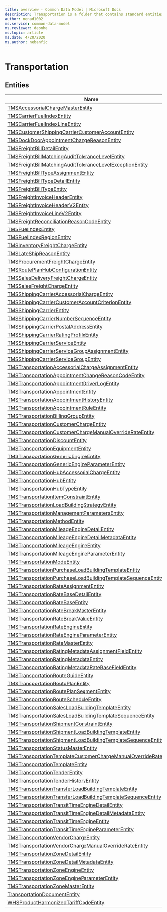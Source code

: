 ```yaml
---
title: overview - Common Data Model | Microsoft Docs
description: Transportation is a folder that contains standard entities related to the Common Data Model.
author: nenad1002
ms.service: common-data-model
ms.reviewer: deonhe
ms.topic: article
ms.date: 4/20/2020
ms.author: nebanfic
---
```


# Transportation


## Entities

|Name|Description|
|---|---|
|[TMSAccessorialChargeMasterEntity](TMSAccessorialChargeMasterEntity.md)||
|[TMSCarrierFuelIndexEntity](TMSCarrierFuelIndexEntity.md)||
|[TMSCarrierFuelIndexLineEntity](TMSCarrierFuelIndexLineEntity.md)||
|[TMSCustomerShippingCarrierCustomerAccountEntity](TMSCustomerShippingCarrierCustomerAccountEntity.md)||
|[TMSDockDoorAppointmentChangeReasonEntity](TMSDockDoorAppointmentChangeReasonEntity.md)||
|[TMSFreightBillDetailEntity](TMSFreightBillDetailEntity.md)||
|[TMSFreightBillMatchingAuditToleranceLevelEntity](TMSFreightBillMatchingAuditToleranceLevelEntity.md)||
|[TMSFreightBillMatchingAuditToleranceLevelExceptionEntity](TMSFreightBillMatchingAuditToleranceLevelExceptionEntity.md)||
|[TMSFreightBillTypeAssignmentEntity](TMSFreightBillTypeAssignmentEntity.md)||
|[TMSFreightBillTypeDetailEntity](TMSFreightBillTypeDetailEntity.md)||
|[TMSFreightBillTypeEntity](TMSFreightBillTypeEntity.md)||
|[TMSFreightInvoiceHeaderEntity](TMSFreightInvoiceHeaderEntity.md)||
|[TMSFreightInvoiceHeaderV2Entity](TMSFreightInvoiceHeaderV2Entity.md)||
|[TMSFreightInvoiceLineV2Entity](TMSFreightInvoiceLineV2Entity.md)||
|[TMSFreightReconciliationReasonCodeEntity](TMSFreightReconciliationReasonCodeEntity.md)||
|[TMSFuelIndexEntity](TMSFuelIndexEntity.md)||
|[TMSFuelIndexRegionEntity](TMSFuelIndexRegionEntity.md)||
|[TMSInventoryFreightChargeEntity](TMSInventoryFreightChargeEntity.md)||
|[TMSLateShipReasonEntity](TMSLateShipReasonEntity.md)||
|[TMSProcurementFreightChargeEntity](TMSProcurementFreightChargeEntity.md)||
|[TMSRoutePlanHubConfigurationEntity](TMSRoutePlanHubConfigurationEntity.md)||
|[TMSSalesDeliveryFreightChargeEntity](TMSSalesDeliveryFreightChargeEntity.md)||
|[TMSSalesFreightChargeEntity](TMSSalesFreightChargeEntity.md)||
|[TMSShippingCarrierAccessorialChargeEntity](TMSShippingCarrierAccessorialChargeEntity.md)||
|[TMSShippingCarrierCustomerAccountCriterionEntity](TMSShippingCarrierCustomerAccountCriterionEntity.md)||
|[TMSShippingCarrierEntity](TMSShippingCarrierEntity.md)||
|[TMSShippingCarrierNumberSequenceEntity](TMSShippingCarrierNumberSequenceEntity.md)||
|[TMSShippingCarrierPostalAddressEntity](TMSShippingCarrierPostalAddressEntity.md)||
|[TMSShippingCarrierRatingProfileEntity](TMSShippingCarrierRatingProfileEntity.md)||
|[TMSShippingCarrierServiceEntity](TMSShippingCarrierServiceEntity.md)||
|[TMSShippingCarrierServiceGroupAssignmentEntity](TMSShippingCarrierServiceGroupAssignmentEntity.md)||
|[TMSShippingCarrierServiceGroupEntity](TMSShippingCarrierServiceGroupEntity.md)||
|[TMSTransportationAccessorialChargeAssignmentEntity](TMSTransportationAccessorialChargeAssignmentEntity.md)||
|[TMSTransportationAppointmentChangeReasonCodeEntity](TMSTransportationAppointmentChangeReasonCodeEntity.md)||
|[TMSTransportationAppointmentDriverLogEntity](TMSTransportationAppointmentDriverLogEntity.md)||
|[TMSTransportationAppointmentEntity](TMSTransportationAppointmentEntity.md)||
|[TMSTransportationAppointmentHistoryEntity](TMSTransportationAppointmentHistoryEntity.md)||
|[TMSTransportationAppointmentRuleEntity](TMSTransportationAppointmentRuleEntity.md)||
|[TMSTransportationBillingGroupEntity](TMSTransportationBillingGroupEntity.md)||
|[TMSTransportationCustomerChargeEntity](TMSTransportationCustomerChargeEntity.md)||
|[TMSTransportationCustomerChargeManualOverrideRateEntity](TMSTransportationCustomerChargeManualOverrideRateEntity.md)||
|[TMSTransportationDiscountEntity](TMSTransportationDiscountEntity.md)||
|[TMSTransportationEquipmentEntity](TMSTransportationEquipmentEntity.md)||
|[TMSTransportationGenericEngineEntity](TMSTransportationGenericEngineEntity.md)||
|[TMSTransportationGenericEngineParameterEntity](TMSTransportationGenericEngineParameterEntity.md)||
|[TMSTransportationHubAccessorialChargeEntity](TMSTransportationHubAccessorialChargeEntity.md)||
|[TMSTransportationHubEntity](TMSTransportationHubEntity.md)||
|[TMSTransportationHubTypeEntity](TMSTransportationHubTypeEntity.md)||
|[TMSTransportationItemConstraintEntity](TMSTransportationItemConstraintEntity.md)||
|[TMSTransportationLoadBuildingStrategyEntity](TMSTransportationLoadBuildingStrategyEntity.md)||
|[TMSTransportationManagementParametersEntity](TMSTransportationManagementParametersEntity.md)||
|[TMSTransportationMethodEntity](TMSTransportationMethodEntity.md)||
|[TMSTransportationMileageEngineDetailEntity](TMSTransportationMileageEngineDetailEntity.md)||
|[TMSTransportationMileageEngineDetailMetadataEntity](TMSTransportationMileageEngineDetailMetadataEntity.md)||
|[TMSTransportationMileageEngineEntity](TMSTransportationMileageEngineEntity.md)||
|[TMSTransportationMileageEngineParameterEntity](TMSTransportationMileageEngineParameterEntity.md)||
|[TMSTransportationModeEntity](TMSTransportationModeEntity.md)||
|[TMSTransportationPurchaseLoadBuildingTemplateEntity](TMSTransportationPurchaseLoadBuildingTemplateEntity.md)||
|[TMSTransportationPurchaseLoadBuildingTemplateSequenceEntity](TMSTransportationPurchaseLoadBuildingTemplateSequenceEntity.md)||
|[TMSTransportationRateAssignmentEntity](TMSTransportationRateAssignmentEntity.md)||
|[TMSTransportationRateBaseDetailEntity](TMSTransportationRateBaseDetailEntity.md)||
|[TMSTransportationRateBaseEntity](TMSTransportationRateBaseEntity.md)||
|[TMSTransportationRateBreakMasterEntity](TMSTransportationRateBreakMasterEntity.md)||
|[TMSTransportationRateBreakValueEntity](TMSTransportationRateBreakValueEntity.md)||
|[TMSTransportationRateEngineEntity](TMSTransportationRateEngineEntity.md)||
|[TMSTransportationRateEngineParameterEntity](TMSTransportationRateEngineParameterEntity.md)||
|[TMSTransportationRateMasterEntity](TMSTransportationRateMasterEntity.md)||
|[TMSTransportationRatingMetadataAssignmentFieldEntity](TMSTransportationRatingMetadataAssignmentFieldEntity.md)||
|[TMSTransportationRatingMetadataEntity](TMSTransportationRatingMetadataEntity.md)||
|[TMSTransportationRatingMetadataRateBaseFieldEntity](TMSTransportationRatingMetadataRateBaseFieldEntity.md)||
|[TMSTransportationRouteGuideEntity](TMSTransportationRouteGuideEntity.md)||
|[TMSTransportationRoutePlanEntity](TMSTransportationRoutePlanEntity.md)||
|[TMSTransportationRoutePlanSegmentEntity](TMSTransportationRoutePlanSegmentEntity.md)||
|[TMSTransportationRouteScheduleEntity](TMSTransportationRouteScheduleEntity.md)||
|[TMSTransportationSalesLoadBuildingTemplateEntity](TMSTransportationSalesLoadBuildingTemplateEntity.md)||
|[TMSTransportationSalesLoadBuildingTemplateSequenceEntity](TMSTransportationSalesLoadBuildingTemplateSequenceEntity.md)||
|[TMSTransportationShipmentConstraintEntity](TMSTransportationShipmentConstraintEntity.md)||
|[TMSTransportationShipmentLoadBuildingTemplateEntity](TMSTransportationShipmentLoadBuildingTemplateEntity.md)||
|[TMSTransportationShipmentLoadBuildingTemplateSequenceEntity](TMSTransportationShipmentLoadBuildingTemplateSequenceEntity.md)||
|[TMSTransportationStatusMasterEntity](TMSTransportationStatusMasterEntity.md)||
|[TMSTransportationTemplateCustomerChargeManualOverrideRateEntity](TMSTransportationTemplateCustomerChargeManualOverrideRateEntity.md)||
|[TMSTransportationTemplateEntity](TMSTransportationTemplateEntity.md)||
|[TMSTransportationTenderEntity](TMSTransportationTenderEntity.md)||
|[TMSTransportationTenderHistoryEntity](TMSTransportationTenderHistoryEntity.md)||
|[TMSTransportationTransferLoadBuildingTemplateEntity](TMSTransportationTransferLoadBuildingTemplateEntity.md)||
|[TMSTransportationTransferLoadBuildingTemplateSequenceEntity](TMSTransportationTransferLoadBuildingTemplateSequenceEntity.md)||
|[TMSTransportationTransitTimeEngineDetailEntity](TMSTransportationTransitTimeEngineDetailEntity.md)||
|[TMSTransportationTransitTimeEngineDetailMetadataEntity](TMSTransportationTransitTimeEngineDetailMetadataEntity.md)||
|[TMSTransportationTransitTimeEngineEntity](TMSTransportationTransitTimeEngineEntity.md)||
|[TMSTransportationTransitTimeEngineParameterEntity](TMSTransportationTransitTimeEngineParameterEntity.md)||
|[TMSTransportationVendorChargeEntity](TMSTransportationVendorChargeEntity.md)||
|[TMSTransportationVendorChargeManualOverrideRateEntity](TMSTransportationVendorChargeManualOverrideRateEntity.md)||
|[TMSTransportationZoneDetailEntity](TMSTransportationZoneDetailEntity.md)||
|[TMSTransportationZoneDetailMetadataEntity](TMSTransportationZoneDetailMetadataEntity.md)||
|[TMSTransportationZoneEngineEntity](TMSTransportationZoneEngineEntity.md)||
|[TMSTransportationZoneEngineParameterEntity](TMSTransportationZoneEngineParameterEntity.md)||
|[TMSTransportationZoneMasterEntity](TMSTransportationZoneMasterEntity.md)||
|[TransportationDocumentEntity](TransportationDocumentEntity.md)||
|[WHSProductHarmonizedTariffCodeEntity](WHSProductHarmonizedTariffCodeEntity.md)||
